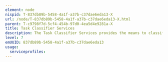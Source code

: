 ```yaml
---
element: node
nispid: T-837db89b-5458-4a1f-a37b-c37dae6eda13-X
url: /node/T-837db89b-5458-4a1f-a37b-c37dae6eda13-X.html
parent: T-c9798f7d-5cf4-454b-97d0-4ea5d4e9281a-X
title: Task Classifier Services
description: The Task Classifier Services provides the means to classify assigned, implied and supported tasks into the standardised Force Tasks terms defined by NATO.
level: 7
emUUID: 837db89b-5458-4a1f-a37b-c37dae6eda13
usage:
  serviceprofiles:
---
```

